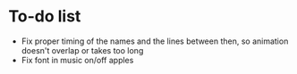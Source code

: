 # To-do list

- Fix proper timing of the names and the lines between then, so animation doesn't overlap or takes too long
- Fix font in music on/off apples